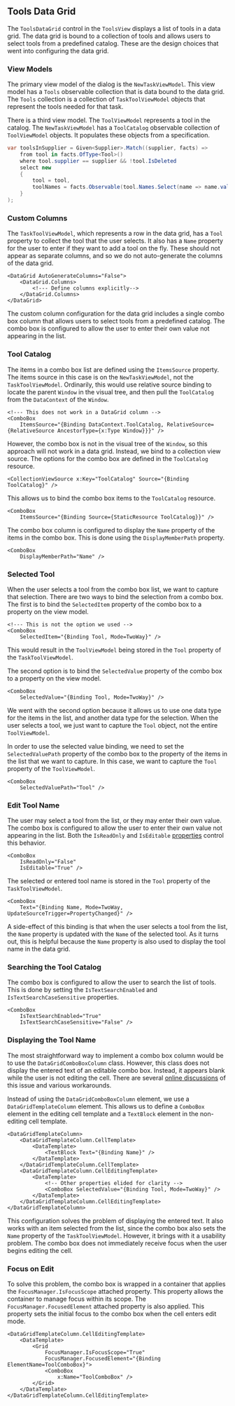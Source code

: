 ## Tools Data Grid

The `ToolsDataGrid` control in the `ToolsView` displays a list of tools in a data grid. The data grid is bound to a collection of tools and allows users to select tools from a predefined catalog. These are the design choices that went into configuring the data grid.

### View Models

The primary view model of the dialog is the `NewTaskViewModel`. This view model has a `Tools` observable collection that is data bound to the data grid. The `Tools` collection is a collection of `TaskToolViewModel` objects that represent the tools needed for that task.

There is a third view model. The `ToolViewModel` represents a tool in the catalog. The `NewTaskViewModel` has a `ToolCatalog` observable collection of `ToolViewModel` objects. It populates these objects from a specification.

```csharp
var toolsInSupplier = Given<Supplier>.Match((supplier, facts) =>
    from tool in facts.OfType<Tool>()
    where tool.supplier == supplier && !tool.IsDeleted
    select new
    {
        tool = tool,
        toolNames = facts.Observable(tool.Names.Select(name => name.value))
    }
);
```

### Custom Columns

The `TaskToolViewModel`, which represents a row in the data grid, has a `Tool` property to collect the tool that the user selects. It also has a `Name` property for the user to enter if they want to add a tool on the fly. These should not appear as separate columns, and so we do not auto-generate the columns of the data grid.

```xaml
<DataGrid AutoGenerateColumns="False">
    <DataGrid.Columns>
        <!--- Define columns explicitly-->
    </DataGrid.Columns>
</DataGrid>
```

The custom column configuration for the data grid includes a single combo box column that allows users to select tools from a predefined catalog. The combo box is configured to allow the user to enter their own value not appearing in the list.

### Tool Catalog

The items in a combo box list are defined using the `ItemsSource` property. The items source in this case is on the `NewTaskViewModel`, not the `TaskToolViewModel`. Ordinarily, this would use relative source binding to locate the parent `Window` in the visual tree, and then pull the `ToolCatalog` from the `DataContext` of the `Window`.

```xaml
<!--- This does not work in a DataGrid column -->
<ComboBox
    ItemsSource="{Binding DataContext.ToolCatalog, RelativeSource={RelativeSource AncestorType={x:Type Window}}}" />
```

However, the combo box is not in the visual tree of the `Window`, so this approach will not work in a data grid. Instead, we bind to a collection view source. The options for the combo box are defined in the `ToolCatalog` resource.

```xaml
<CollectionViewSource x:Key="ToolCatalog" Source="{Binding ToolCatalog}" />
```

This allows us to bind the combo box items to the `ToolCatalog` resource.

```xaml
<ComboBox
    ItemsSource="{Binding Source={StaticResource ToolCatalog}}" />
```

The combo box column is configured to display the `Name` property of the items in the combo box. This is done using the `DisplayMemberPath` property.

```xaml
<ComboBox
    DisplayMemberPath="Name" />
```

### Selected Tool

When the user selects a tool from the combo box list, we want to capture that selection. There are two ways to bind the selection from a combo box. The first is to bind the `SelectedItem` property of the combo box to a property on the view model.

```xaml
<!--- This is not the option we used -->
<ComboBox
    SelectedItem="{Binding Tool, Mode=TwoWay}" />
```

This would result in the `ToolViewModel` being stored in the `Tool` property of the `TaskToolViewModel`.

The second option is to bind the `SelectedValue` property of the combo box to a property on the view model.

```xaml
<ComboBox
    SelectedValue="{Binding Tool, Mode=TwoWay}" />
```

We went with the second option because it allows us to use one data type for the items in the list, and another data type for the selection. When the user selects a tool, we just want to capture the `Tool` object, not the entire `ToolViewModel`.

In order to use the selected value binding, we need to set the `SelectedValuePath` property of the combo box to the property of the items in the list that we want to capture. In this case, we want to capture the `Tool` property of the `ToolViewModel`.

```xaml
<ComboBox
    SelectedValuePath="Tool" />
```

### Edit Tool Name

The user may select a tool from the list, or they may enter their own value. The combo box is configured to allow the user to enter their own value not appearing in the list. Both the `IsReadOnly` and `IsEditable` [properties](https://learn.microsoft.com/en-us/dotnet/api/system.windows.controls.combobox.isreadonly?view=windowsdesktop-8.0) control this behavior.

```xaml
<ComboBox
    IsReadOnly="False"
    IsEditable="True" />
```

The selected or entered tool name is stored in the `Tool` property of the `TaskToolViewModel`.

```xaml
<ComboBox
    Text="{Binding Name, Mode=TwoWay, UpdateSourceTrigger=PropertyChanged}" />
```

A side-effect of this binding is that when the user selects a tool from the list, the `Name` property is updated with the `Name` of the selected tool. As it turns out, this is helpful because the `Name` property is also used to display the tool name in the data grid.

### Searching the Tool Catalog

The combo box is configured to allow the user to search the list of tools. This is done by setting the `IsTextSearchEnabled` and `IsTextSearchCaseSensitive` properties.

```xaml
<ComboBox
    IsTextSearchEnabled="True"
    IsTextSearchCaseSensitive="False" />
```

### Displaying the Tool Name

The most straightforward way to implement a combo box column would be to use the `DataGridComboBoxColumn` class. However, this class does not display the entered text of an editable combo box. Instead, it appears blank while the user is not editing the cell. There are several [online discussions](https://stackoverflow.com/questions/6899697/how-to-implement-editable-datagridcomboboxcolumn-in-wpf-datagrid) of this issue and various workarounds.

Instead of using the `DataGridComboBoxColumn` element, we use a `DataGridTemplateColumn` element. This allows us to define a `ComboBox` element in the editing cell template and a `TextBlock` element in the non-editing cell template.

```xaml
<DataGridTemplateColumn>
    <DataGridTemplateColumn.CellTemplate>
        <DataTemplate>
            <TextBlock Text="{Binding Name}" />
        </DataTemplate>
    </DataGridTemplateColumn.CellTemplate>
    <DataGridTemplateColumn.CellEditingTemplate>
        <DataTemplate>
            <!-- Other properties elided for clarity -->
            <ComboBox SelectedValue="{Binding Tool, Mode=TwoWay}" />
        </DataTemplate>
    </DataGridTemplateColumn.CellEditingTemplate>
</DataGridTemplateColumn>
```

This configuration solves the problem of displaying the entered text. It also works with an item selected from the list, since the combo box also sets the `Name` property of the `TaskToolViewModel`. However, it brings with it a usability problem. The combo box does not immediately receive focus when the user begins editing the cell.

### Focus on Edit

To solve this problem, the combo box is wrapped in a container that applies the `FocusManager.IsFocusScope` attached property. This property allows the container to manage focus within its scope. The `FocusManager.FocusedElement` attached property is also applied. This property sets the initial focus to the combo box when the cell enters edit mode.

```xaml
<DataGridTemplateColumn.CellEditingTemplate>
    <DataTemplate>
        <Grid
            FocusManager.IsFocusScope="True"
            FocusManager.FocusedElement="{Binding ElementName=ToolComboBox}">
            <ComboBox
                x:Name="ToolComboBox" />
        </Grid>
    </DataTemplate>
</DataGridTemplateColumn.CellEditingTemplate>
```